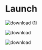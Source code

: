 # Launch


![download (1)](https://user-images.githubusercontent.com/129314018/232080098-aad120bb-1dd1-4b4a-abd3-ace9236bb81d.png)


![download](https://user-images.githubusercontent.com/129314018/232080162-ae80fa5b-2a4a-44e2-ab4e-318ca0b7f3f2.png)


![download](https://user-images.githubusercontent.com/129314018/232080187-6a725125-3265-40ce-82b7-8023de7a2fe5.png)
